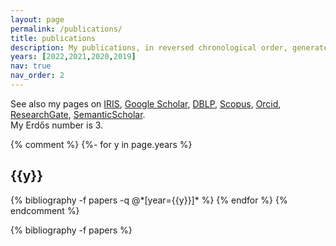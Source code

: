 ```yaml
---
layout: page
permalink: /publications/
title: publications
description: My publications, in reversed chronological order, generated by <a href='https://github.com/inukshuk/jekyll-scholar'>jekyll-scholar</a>.
years: [2022,2021,2020,2019]
nav: true
nav_order: 2
---
```

<!-- _pages/publications.md -->
See also my pages on
[IRIS](https://air.uniud.it/cris/rp/rp00250),
[Google Scholar](https://scholar.google.com/citations?user=bPAplNgAAAAJ), 
[DBLP](https://dblp.uni-trier.de/pid/m/MarinoMiculan.html),
[Scopus](https://www.scopus.com/authid/detail.uri?authorId=6602346936),
[Orcid](https://orcid.org/0000-0003-0755-3444),
[ResearchGate](https://www.researchgate.net/profile/Marino-Miculan),
[SemanticScholar](https://www.semanticscholar.org/author/Marino-Miculan/1755352).<br/>
My Erdős number is 3.

<div class="publications">
{% comment %}
{%- for y in page.years %}
  <h2 class="year">{{y}}</h2>
  {% bibliography -f papers -q @*[year={{y}}]* %}
{% endfor %}
{% endcomment %}

{% bibliography -f papers %}
</div>
